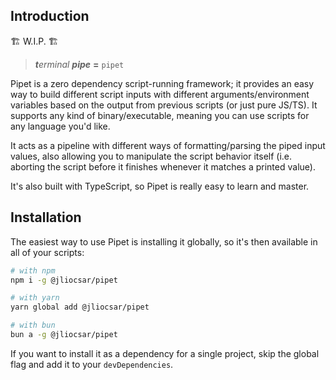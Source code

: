 ## Introduction

🏗️ W.I.P. 🏗️

> _**t**erminal **pipe**_ **=** `pipet`

Pipet is a zero dependency script-running framework; it provides an easy way to build different script inputs with different arguments/environment variables based on the output from previous scripts (or just pure JS/TS). It supports any kind of binary/executable, meaning you can use scripts for any language you'd like.

It acts as a pipeline with different ways of formatting/parsing the piped input values, also allowing you to manipulate the script behavior itself (i.e. aborting the script before it finishes whenever it matches a printed value).

It's also built with TypeScript, so Pipet is really easy to learn and master.

## Installation

The easiest way to use Pipet is installing it globally, so it's then available in all of your scripts:

```sh
# with npm
npm i -g @jliocsar/pipet

# with yarn
yarn global add @jliocsar/pipet

# with bun
bun a -g @jliocsar/pipet
```

If you want to install it as a dependency for a single project, skip the global flag and add it to your `devDependencies`.
